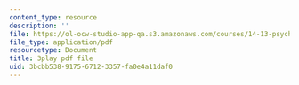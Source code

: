 ```yaml
---
content_type: resource
description: ''
file: https://ol-ocw-studio-app-qa.s3.amazonaws.com/courses/14-13-psychology-and-economics-spring-2020/3bcbb538917567123357fa0e4a11daf0_Z0vdSf8m13k.pdf
file_type: application/pdf
resourcetype: Document
title: 3play pdf file
uid: 3bcbb538-9175-6712-3357-fa0e4a11daf0
---
```

